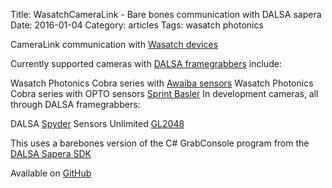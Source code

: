 Title: WasatchCameraLink - Bare bones communication with DALSA sapera
Date:  2016-01-04
Category: articles
Tags: wasatch photonics


CameraLink communication with [Wasatch
devices](http://wasatchphotonics.com/product-category/optical-coherence-tomography/cobra-oct-spectrometer/)

Currently supported cameras with [DALSA
framegrabbers](https://www.teledynedalsa.com/imaging/products/fg/OR-X1C0-XLB00/) include:

Wasatch Photonics Cobra series with [Awaiba
sensors](http://www.awaiba.com/product/dragster-family-overview/)
Wasatch Photonics Cobra series with OPTO sensors
[Sprint
Basler](http://www.baslerweb.com/en/products/cameras/line-scan-cameras/sprint/spl2048-70km)
In development cameras, all through DALSA framegrabbers:

DALSA
[Spyder](http://www.teledynedalsa.com/imaging/products/cameras/line-scan/spyder3/S3-24-02K40/)
Sensors Unlimited
[GL2048](http://www.teledynedalsa.com/imaging/products/cameras/line-scan/spyder3/S3-24-02K40/)


This uses a barebones version of the C# GrabConsole program from the
[DALSA Sapera SDK](https://www.teledynedalsa.com/imaging/products/software/sapera/lt/)


Available on [GitHub](https://github.com/WasatchPhotonics/WasatchCameraLink)
